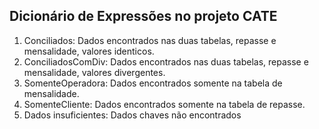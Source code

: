 ## **Dicionário de Expressões no projeto CATE**

1. Conciliados: Dados encontrados nas duas tabelas, repasse e mensalidade, valores identicos.
2. ConciliadosComDiv: Dados encontrados nas duas tabelas, repasse e mensalidade, valores divergentes.
3. SomenteOperadora: Dados encontrados somente na tabela de mensalidade.
4. SomenteCliente: Dados encontrados somente na tabela de repasse.
5. Dados insuficientes: Dados chaves não encontrados
